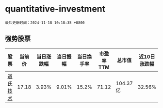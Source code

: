 # quantitative-investment

`最后更新时间：2024-11-18 10:18:35 +0800`

## 强势股票

|股票|当前价|当日涨跌幅|当日振幅|当日换手率|市盈率TTM|总市值|近10日涨跌幅|
|----|----|----|----|----|----|----|----|
|[道氏技术](https://xueqiu.com/S/SZ300409)|17.18|3.93%|9.01%|15.2%|71.12|104.37亿|32.56%|
